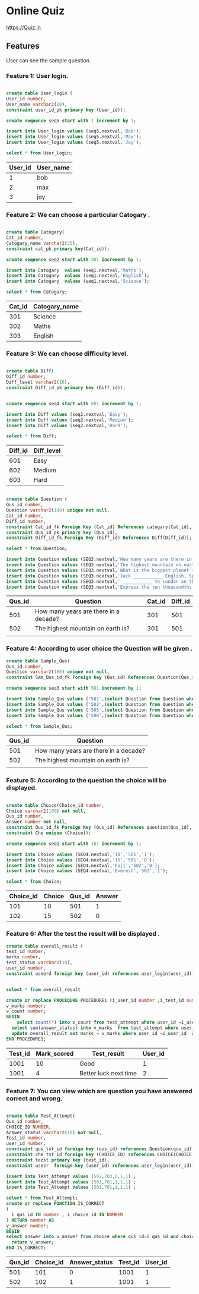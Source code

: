 # Online Quiz


https://Quiz.in


## Features


User can see the sample question.


### Feature 1: User login.


 ```sql

create table User_login (
User_id number,
User_name varchar2(20),
constraint user_id_pk primary key (User_id));

create sequence seq5 start with 1 increment by 1;

insert into User_login values (seq5.nextval,'Bob');
insert into User_login values (seq5.nextval,'Max');
insert into User_login values (seq5.nextval,'Joy');

select * from User_login;

```

| User_id | User_name | 
|---------|-----------|
| 1       | bob       |
| 2       | max       |
| 3       | joy       |

### Feature 2: We can choose a particular Catogary .

```sql

create table Catogary(
Cat_id number,
Catogary_name varchar2(25),
constraint cat_pk primary key(Cat_id));

create sequence seq2 start with 301 increment by 1;

insert into Catogary  values (seq1.nextval,'Maths');
insert into Catogary  values (seq1.nextval,'English');
insert into Catogary  values (seq1.nextval,'Science');

select * from Catogary;

```
| Cat_id | Catogary_name |   
|--------|---------------|
| 301    | Science       |
| 302    | Maths         |
| 303    | English       |

### Feature 3: We can choose difficulty level.

```sql

create table Diff(
Diff_id number,
Diff_level varchar2(10),
constraint Diff_id_pk primary key (Diff_id));


create sequence seq4 start with 601 increment by 1;

insert into Diff values (seq2.nextval,'Easy');
insert into Diff values (seq2.nextval,'Medium');
insert into Diff values (seq2.nextval,'Hard');

select * from Diff;

```

| Diff_id | Diff_level |
|---------|------------|
| 601     | Easy       |
| 602     | Medium     |
| 603     | Hard       |

```sql

create table Question (
Qus_id number,
Question varchar2(100) unique not null,
Cat_id number,
Diff_id number,
constraint Cat_id_fk Foreign Key (Cat_id) References catogary(Cat_id),
constraint Qus_id_pk primary key (Qus_id),
constraint Diff_id_fk Foreign Key (Diff_id) References Diff(Diff_id));

select * from Question;

insert into Question values (SEQ3.nextval,'How many years are there in a decade?','101','301');
insert into Question values (SEQ3.nextval,'The highest mountain on earth is?','101','301');
insert into Question values (SEQ3.nextval,'What is the biggest planet in our solar system?','101','301');
insert into Question values (SEQ3.nextval,'Jack ___________ English, Spanish and a bit of French.?','102','302');
insert into Question values (SEQ3.nextval,' ___________ to London on the train yesterday?','102','302');
insert into Question values (SEQ3.nextval,'Express the ten thousandths place in 1.7389','101','303');

```

| Qus_id | Question                              | Cat_id | Diff_id | 
|--------|---------------------------------------|--------|---------|
| 501    | How many years are there in a decade? | 301    | 501     |   
| 502    | The highest mountain on earth is?     | 301    | 501     |  
|        |                                       |        |         |          

### Feature 4: According to user choice the Question will be given .

 ```sql
 create table Sample_Qus(
 Qus_id number,
 Question varchar2(100) unique not null,
 constraint Sam_Qus_id_fk Foreign Key (Qus_id) References Question(Qus_id));
 
 create sequence seq3 start with 501 increment by 1;

insert into Sample_Qus values ('501',(select Question from Question where qus_id='501'));
insert into Sample_Qus values ('502',(select Question from Question where qus_id='502'));
insert into Sample_Qus values ('505',(select Question from Question where qus_id='505'));
insert into Sample_Qus values ('506',(select Question from Question where qus_id='506'));

select * from Sample_Qus;


```

| Qus_id | Question                              |
|--------|---------------------------------------|
| 501    | How many years are there in a decade? |
| 502    | The highest mountain on earth is?     |
|        |                                       |

### Feature 5: According to the question the choice will be displayed.

```sql

create table Choice(Choice_id number,
Choice varchar2(100) not null,
Qus_id number,
Answer number not null,
constraint Qus_id_fk Foreign Key (Qus_id) References question(Qus_id),
constraint Che unique (Choice));

create sequence seq1 start with 101 increment by 1;

insert into Choice values (SEQ4.nextval,'10','501','1');
insert into Choice values (SEQ4.nextval,'15','501','0');
insert into Choice values (SEQ4.nextval,'Fuji','502','0');
insert into Choice values (SEQ4.nextval,'Everest','502','1');

select * from Choice;


```

| Choice_id | Choice | Qus_id | Answer |
|-----------|--------|--------|--------|
|    101    |   10   |   501  |    1   |
|    102    |   15   |   502  |    0   |

### Feature 6: After the test the result will be displayed .

```sql
create table overall_result (
test_id number,
marks number, 
test_status varchar2(10),
user_id number,
constraint useerd foreign key (user_id) references user_login(user_id));


select * from overall_result

```
```sql
create or replace PROCEDURE PROCEDURE1 (i_user_id number ,i_test_id number ) AS 
v_marks number;
v_count number;
BEGIN
    select count(*) into v_count from test_attempt where user_id =i_user_id  and test_id=i_test_id;
  select sum(answer_status) into v_marks  from test_attempt where user_id =i_user_id  and test_id=i_test_id;
  update overall_result set marks = v_marks where user_id =i_user_id  and test_id=i_test_id;
END PROCEDURE1;
```

| Test_id | Mark_scored | Test_result           | User_id |
|---------|-------------|-----------------------|---------|
| 1001    | 10          | Good                  | 1       |
| 1001    | 4           | Better luck next time | 2       |

### Feature 7: You can view which are question you have answered correct and wrong.

```sql

create table Test_Attempt(
Qus_id number,
CHOICE_ID NUMBER,
Answer_status varchar2(10) not null,
Test_id number,
user_id number,
constraint qus_tst_id foreign key (qus_id) references Question(qus_id),
constraint che_tst_id foreign key (CHOICE_ID) references CHOICE(CHOICE_ID),
constraint tezst primary key (test_id),
constraint usezr  foreign key (user_id) references user_login(user_id));

insert into Test_Attempt values (502,703,0,1,1) ; 
insert into Test_Attempt values (501,701,1,1,1) ;
insert into Test_Attempt values (501,701,1,1,1) ;

select * from Test_Attempt;
create or replace FUNCTION IS_CORRECT 
(
  i_qus_id IN number , i_choice_id IN NUMBER 
) RETURN number AS 
v_answer number;
BEGIN
select answer into v_answer from choice where qus_id=i_qus_id and choice_id= i_choice_id;
  return v_answer;
END IS_CORRECT;

```

| Qus_id | Choice_id | Answer_status | Test_id | User_id |
|--------|-----------|---------------|---------|---------|
|   501  |    101    | 0             | 1001    | 1       |
|   502  |    102    | 1             | 1001    | 1       |
